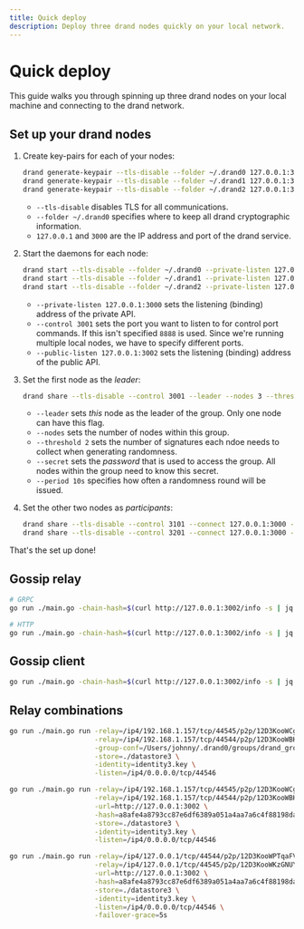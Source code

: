 ```yaml
---
title: Quick deploy
description: Deploy three drand nodes quickly on your local network.
---
```


# Quick deploy

This guide walks you through spinning up three drand nodes on your local machine and connecting to the drand network.

## Set up your drand nodes

1. Create key-pairs for each of your nodes:

    ```bash
    drand generate-keypair --tls-disable --folder ~/.drand0 127.0.0.1:3000
    drand generate-keypair --tls-disable --folder ~/.drand1 127.0.0.1:3100
    drand generate-keypair --tls-disable --folder ~/.drand2 127.0.0.1:3200
    ```

    - `--tls-disable` disables TLS for all communications.
    - `--folder ~/.drand0` specifies where to keep all drand cryptographic information.
    - `127.0.0.1` and `3000` are the IP address and port of the drand service.

1. Start the daemons for each node:

    ```bash
    drand start --tls-disable --folder ~/.drand0 --private-listen 127.0.0.1:3000 --control 3001 --public-listen 127.0.0.1:3002
    drand start --tls-disable --folder ~/.drand1 --private-listen 127.0.0.1:3100 --control 3101 --public-listen 127.0.0.1:3102
    drand start --tls-disable --folder ~/.drand2 --private-listen 127.0.0.1:3200 --control 3201 --public-listen 127.0.0.1:3202
    ```

    - `--private-listen 127.0.0.1:3000` sets the listening (binding) address of the private API.
    - `--control 3001` sets the port you want to listen to for control port commands. If this isn't specified `8888` is used. Since we're running multiple local nodes, we have to specify different ports.
    - `--public-listen 127.0.0.1:3002` sets the listening (binding) address of the public API.

1. Set the first node as the _leader_:

    ```bash
    drand share --tls-disable --control 3001 --leader --nodes 3 --threshold 2 --secret mysecret --period 10s
    ```

    - `--leader` sets _this_ node as the leader of the group. Only one node can have this flag.
    - `--nodes` sets the number of nodes within this group.
    - `--threshold 2` sets the number of signatures each ndoe needs to collect when generating randomness.
    - `--secret` sets the _password_ that is used to access the group. All nodes within the group need to know this secret.
    - `--period 10s` specifies how often a randomness round will be issued.

1. Set the other two nodes as _participants_:

    ```bash
    drand share --tls-disable --control 3101 --connect 127.0.0.1:3000 --nodes 3 --threshold 2 --secret mysecret
    drand share --tls-disable --control 3201 --connect 127.0.0.1:3000 --nodes 3 --threshold 2 --secret mysecret
    ```

That's the set up done!

## Gossip relay

<!-- TODO: What is the gossip relay? What does it do? Is it a built in function within drand, or something that already exists on the internet? -->

```sh
# GRPC
go run ./main.go -chain-hash=$(curl http://127.0.0.1:3002/info -s | jq -r .hash) run -grpc-connect=127.0.0.1:3000 -insecure

# HTTP
go run ./main.go -chain-hash=$(curl http://127.0.0.1:3002/info -s | jq -r .hash) run -http-connect=http://127.0.0.1:3002
```

## Gossip client

<!-- TODO: what is a gossip client? How does it relate to the gossip relay? -->

```sh
go run ./main.go -chain-hash=$(curl http://127.0.0.1:3002/info -s | jq -r .hash) client -peer-with=/ip4/127.0.0.1/tcp/44544/p2p/12D3KooWBHSzkTUCVrkSaND1PmayysgHA5QK2DA73u3AfzTk14uP -http-failover=http://127.0.0.1:3002 -http-failover-grace=1s
```

<!-- TODO: does the user have to run both these lines, or just one? -->

## Relay combinations

<!-- What do these things do? -->

```sh
go run ./main.go run -relay=/ip4/192.168.1.157/tcp/44545/p2p/12D3KooWCgyz1gZWa6yd3CoeC5d7n2qRG4Q2VBWJZUgFUpTgjMAX \
                     -relay=/ip4/192.168.1.157/tcp/44544/p2p/12D3KooWBHSzkTUCVrkSaND1PmayysgHA5QK2DA73u3AfzTk14uP \
                     -group-conf=/Users/johnny/.drand0/groups/drand_group.toml \
                     -store=./datastore3 \
                     -identity=identity3.key \
                     -listen=/ip4/0.0.0.0/tcp/44546

go run ./main.go run -relay=/ip4/192.168.1.157/tcp/44545/p2p/12D3KooWCgyz1gZWa6yd3CoeC5d7n2qRG4Q2VBWJZUgFUpTgjMAX \
                     -relay=/ip4/192.168.1.157/tcp/44544/p2p/12D3KooWBHSzkTUCVrkSaND1PmayysgHA5QK2DA73u3AfzTk14uP \
                     -url=http://127.0.0.1:3002 \
                     -hash=a8afe4a8793cc87e6df6389a051a4aa7a6c4f88198da858bead2e2d5314d5e27 \
                     -store=./datastore3 \
                     -identity=identity3.key \
                     -listen=/ip4/0.0.0.0/tcp/44546

go run ./main.go run -relay=/ip4/127.0.0.1/tcp/44544/p2p/12D3KooWPTqaFVH7DnsHtu4JFf7ZPoXQ6p8ngvrG2y1h1nzzhWwK \
                     -relay=/ip4/127.0.0.1/tcp/44545/p2p/12D3KooWKzGNUYstihJQNXuj9GWLGrgHPkLsEkNGizLBYcqUrja8 \
                     -url=http://127.0.0.1:3002 \
                     -hash=a8afe4a8793cc87e6df6389a051a4aa7a6c4f88198da858bead2e2d5314d5e27 \
                     -store=./datastore3 \
                     -identity=identity3.key \
                     -listen=/ip4/0.0.0.0/tcp/44546 \
                     -failover-grace=5s
```
